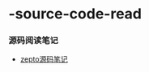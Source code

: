 # -source-code-read
### 源码阅读笔记
+ [zepto源码笔记](https://github.com/hunghoo/-source-code-read/blob/master/zepto%E7%AC%94%E8%AE%B0.md)
